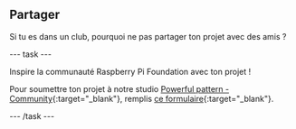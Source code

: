 ## Partager

Si tu es dans un club, pourquoi ne pas partager ton projet avec des amis ?

--- task ---

Inspire la communauté Raspberry Pi Foundation avec ton projet !

Pour soumettre ton projet à notre studio [Powerful pattern - Community](https://wke.lt/w/s/yyNPQT){:target="_blank"}, remplis [ce formulaire](https://form.raspberrypi.org/f/community-project-submissions){:target="_blank"}.

--- /task ---
